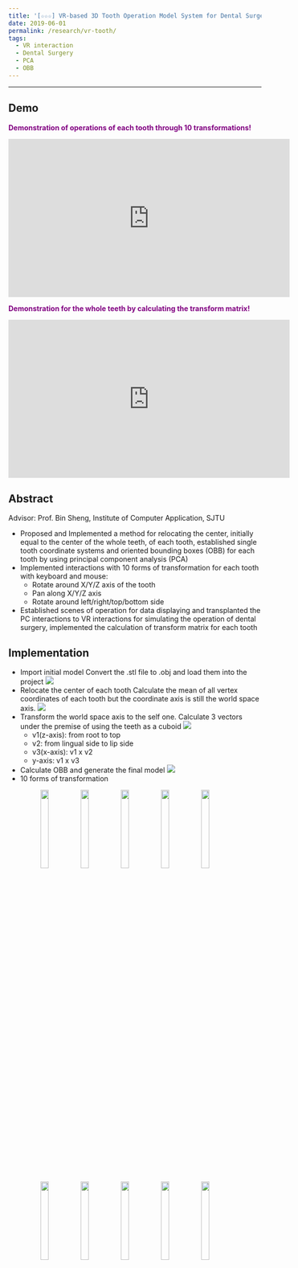```yaml
---
title: '[☆☆☆] VR-based 3D Tooth Operation Model System for Dental Surgery'
date: 2019-06-01
permalink: /research/vr-tooth/
tags:
  - VR interaction
  - Dental Surgery
  - PCA
  - OBB
---
```


---

## Demo
<span style="color:purple">**Demonstration of operations of each tooth through 10 transformations!** </span> 
<iframe width="560" height="315" src="https://www.youtube.com/embed/pglWMPHbTlk" frameborder="0" allow="accelerometer; autoplay; encrypted-media; gyroscope; picture-in-picture" allowfullscreen></iframe>

<span style="color:purple">**Demonstration for the whole teeth by calculating the transform matrix!** </span> 
<iframe width="560" height="315" src="https://www.youtube.com/embed/cQ9_baxusDM" frameborder="0" allow="accelerometer; autoplay; encrypted-media; gyroscope; picture-in-picture" allowfullscreen></iframe>

## Abstract
Advisor: Prof. Bin Sheng, Institute of Computer Application, SJTU
- Proposed and Implemented a method for relocating the center, initially equal to the center of the whole teeth, of each tooth, established single tooth coordinate systems and oriented bounding boxes (OBB) for each tooth by using principal component analysis (PCA)
- Implemented interactions with 10 forms of transformation for each tooth with keyboard and mouse:
  - Rotate around X/Y/Z axis of the tooth
  - Pan along X/Y/Z axis
  - Rotate around left/right/top/bottom side
- Established scenes of operation for data displaying and transplanted the PC interactions to VR interactions for simulating the operation of dental surgery, implemented the calculation of transform matrix for each tooth

## Implementation
- Import initial model
   Convert the .stl file to .obj and load them into the project
   <img src="https://renjie-woo.github.io/images/transform/1.png" />
- Relocate the center of each tooth
   Calculate the mean of all vertex coordinates of each tooth but the coordinate axis is still the world space axis.
   <img src="https://renjie-woo.github.io/images/transform/2.png" />
- Transform the world space axis to the self one.
   Calculate 3 vectors under the premise of using the teeth as a cuboid
   <img src="https://renjie-woo.github.io/images/transform/4.png" />
   - v1(z-axis): from root to top
   - v2: from lingual side to lip side
   - v3(x-axis): v1 x v2
   - y-axis: v1 x v3
- Calculate OBB and generate the final model
   <img src="https://renjie-woo.github.io/images/transform/5.png" />
- 10 forms of transformation
   <figure>
   <img src="https://renjie-woo.github.io/images/transform/xT2.gif" width="20%" /><img src="https://renjie-woo.github.io/images/transform/yT2.gif" width="20%"/><img src="https://renjie-woo.github.io/images/transform/zT2.gif" width="20%"/><img src="https://renjie-woo.github.io/images/transform/left.gif" width="20%"/><img src="https://renjie-woo.github.io/images/transform/right.gif" width="20%"/><img src="https://renjie-woo.github.io/images/transform/top.gif" width="20%"/><img src="https://renjie-woo.github.io/images/transform/bottom.gif" width="20%"/><img src="https://renjie-woo.github.io/images/transform/xR1.gif" width="20%"/><img src="https://renjie-woo.github.io/images/transform/yR1.gif" width="20%"/><img src="https://renjie-woo.github.io/images/transform/zR1.gif" width="20%"/>
   </figure>












<!--
## 
* 3 forms: Translate along x/y/z-axis
<figure>
   <img src="https://renjie-woo.github.io/images/transform/xT2.gif" width="225" /><img src="https://renjie-woo.github.io/images/transform/yT2.gif" width="225"/><img src="https://renjie-woo.github.io/images/transform/zT2.gif" width="225"/>
</figure>

* 4 forms: Rotate around left/right/top/bottom side
<center>
   <img src="https://renjie-woo.github.io/images/transform/left.gif" width="225"/><img src="https://renjie-woo.github.io/images/transform/right.gif" width="225"/><img src="https://renjie-woo.github.io/images/transform/top.gif" width="225"/><img src="https://renjie-woo.github.io/images/transform/bottom.gif" width="225"/>
</center>

* 3 forms: Rotate around x/y/z-axis
<center>
   <img src="https://renjie-woo.github.io/images/transform/xR1.gif" width="225"/><img src="https://renjie-woo.github.io/images/transform/yR1.gif" width="225"/><img src="https://renjie-woo.github.io/images/transform/zR1.gif" width="225"/>
</center>
-->